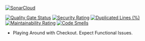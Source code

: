 [![SonarCloud](https://sonarcloud.io/images/project_badges/sonarcloud-black.svg)](https://sonarcloud.io/summary/new_code?id=HCLEvolveEcommerce_ECommerceCapstone)



[![Quality Gate Status](https://sonarcloud.io/api/project_badges/measure?project=HCLEvolveEcommerce_ECommerceCapstone&metric=alert_status)](https://sonarcloud.io/summary/new_code?id=HCLEvolveEcommerce_ECommerceCapstone)
[![Security Rating](https://sonarcloud.io/api/project_badges/measure?project=HCLEvolveEcommerce_ECommerceCapstone&metric=security_rating)](https://sonarcloud.io/summary/new_code?id=HCLEvolveEcommerce_ECommerceCapstone)
[![Duplicated Lines (%)](https://sonarcloud.io/api/project_badges/measure?project=HCLEvolveEcommerce_ECommerceCapstone&metric=duplicated_lines_density)](https://sonarcloud.io/summary/new_code?id=HCLEvolveEcommerce_ECommerceCapstone)
[![Maintainability Rating](https://sonarcloud.io/api/project_badges/measure?project=HCLEvolveEcommerce_ECommerceCapstone&metric=sqale_rating)](https://sonarcloud.io/summary/new_code?id=HCLEvolveEcommerce_ECommerceCapstone)
[![Code Smells](https://sonarcloud.io/api/project_badges/measure?project=HCLEvolveEcommerce_ECommerceCapstone&metric=code_smells)](https://sonarcloud.io/summary/new_code?id=HCLEvolveEcommerce_ECommerceCapstone)

- Playing Around with Checkout. Expect Functional Issues. 
